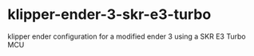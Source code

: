 # klipper-ender-3-skr-e3-turbo
klipper ender configuration for a modified ender 3 using a SKR E3 Turbo MCU
